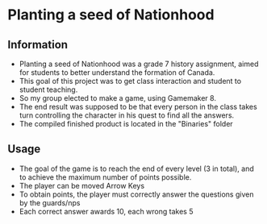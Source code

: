# Planting a seed of Nationhood

## Information
* Planting a seed of Nationhood was a grade 7 history assignment, aimed for students to better understand the formation of Canada.
* This goal of this project was to get class interaction and student to student teaching.
* So my group elected to make a game, using Gamemaker 8.
* The end result was supposed to be that every person in the class takes turn controlling the character in his quest to find all the answers.
* The compiled finished product is located in the "Binaries" folder

## Usage
* The goal of the game is to reach the end of every level (3 in total), and to achieve the maximum number of points possible.
* The player can be moved Arrow Keys
* To obtain points, the player must correctly answer the questions given by the guards/nps
* Each correct answer awards 10, each wrong takes 5